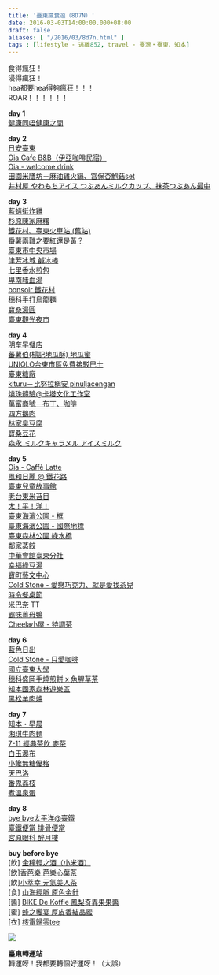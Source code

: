 ```yaml
---
title: '臺東瘋食遊（8D7N）'
date: 2016-03-03T14:00:00.000+08:00
draft: false
aliases: [ "/2016/03/8d7n.html" ]
tags : [lifestyle - 逃離852, travel - 臺灣・臺東、知本]
---
```


食得瘋狂！  
浸得瘋狂！  
hea都要hea得夠瘋狂！！！  
ROAR！！！！！！  
  
**day 1**  
[健康同唔健康之間](http://www.hidie.net/2016/01/day1.html)  
  
**day 2**  
[日安臺東](http://www.hidie.net/2016/01/day2.html)  
[Oia Cafe B&B（伊亞咖啡民宿）](http://www.hidie.net/2016/01/day2oia-cafe-b.html)  
[Oia - welcome drink](http://www.hidie.net/2016/01/day2oia-welcome-drink.html)  
[田園米膳坊－麻油雞火鍋、宮保杏鮑菇set](http://www.hidie.net/2016/01/day2set.html)  
[井村屋 やわもちアイス つぶあんミルクカップ、抹茶つぶあん最中](http://www.hidie.net/2016/01/day2_7.html)  
  
**day 3**  
[藍蜻蜓炸雞](http://www.hidie.net/2016/01/day3.html)  
[杉原陳家麻糬](http://www.hidie.net/2016/01/day3_8.html)  
[鐵花村、臺東火車站 (舊站)](http://www.hidie.net/2016/01/day3_11.html)  
[番薯兩難之要紅還是黃？](http://www.hidie.net/2016/01/day3_90.html)  
[臺東市中央市場](http://www.hidie.net/2016/01/day3_12.html)  
[津芳冰城 鹹冰棒](http://www.hidie.net/2016/01/day3_13.html)  
[七里香水煎包](http://www.hidie.net/2016/01/day3_51.html)  
[卑南豬血湯](http://www.hidie.net/2016/01/day3_14.html)  
[bonsoir 鐵花村](http://www.hidie.net/2016/01/day3_14.html)  
[穗科手打烏龍麵](http://www.hidie.net/2016/01/day3_15.html)  
[寶桑湯圓](http://www.hidie.net/2016/01/day3_18.html)  
[臺東觀光夜市](http://www.hidie.net/2016/01/day3_10.html)  
  
**day 4**  
[明奎早餐店](http://www.hidie.net/2016/01/day4.html)  
[蕃薯伯(楊記地瓜酥) 地瓜蜜](http://www.hidie.net/2016/01/day4_19.html)  
[UNIQLO台東市區免費接駁巴士](http://www.hidie.net/2016/01/day4uniqlo.html)  
[臺東糖廠](http://www.hidie.net/2016/01/day4_21.html)  
[kituru－比努拉稱安 pinuljacengan](http://www.hidie.net/2016/01/day4kituru-pinuljacengan.html)  
[燒珠體驗@卡塔文化工作室](http://www.hidie.net/2016/01/day4_25.html)  
[萬富商號－布丁、咖啡](http://www.hidie.net/2016/01/day4_26.html)  
[四方鵝肉](http://www.hidie.net/2016/01/day4_27.html)  
[林家臭豆腐](http://www.hidie.net/2016/01/day4_94.html)  
[寶桑豆花](http://www.hidie.net/2016/01/day4_28.html)  
[森永 ミルクキャラメル アイスミルク](http://www.hidie.net/2016/01/day4_91.html)  
  
**day 5**  
[Oia - Caffè Latte](http://www.hidie.net/2016/01/day5oia-caffe-latte.html)  
[風和日麗 @ 鐵花路](http://www.hidie.net/2016/01/day5.html)  
[臺東兒童故事館](http://www.hidie.net/2016/02/day5.html)  
[老台東米苔目](http://www.hidie.net/2016/02/day5_2.html)  
[太！平！洋！](http://www.hidie.net/2016/02/day5_3.html)  
[臺東海濱公園 - 框](http://www.hidie.net/2016/02/day5_4.html)  
[臺東海濱公園 - 國際地標](http://www.hidie.net/2016/02/day5_11.html)  
[臺東森林公園 綠水橋](http://www.hidie.net/2016/02/day5_5.html)  
[鄰家蒸餃](http://www.hidie.net/2016/02/day5_8.html)  
[中華會館臺東分社](http://www.hidie.net/2016/02/day5_7.html)  
[幸福綠豆湯](http://www.hidie.net/2016/02/day5_9.html)  
[寶町藝文中心](http://www.hidie.net/2016/02/day5_10.html)  
[Cold Stone - 愛戀巧克力、就是愛找茶兒](http://www.hidie.net/2016/02/day5cold-stone.html)  
[時令餐桌節](http://www.hidie.net/2016/02/day5_27.html)  
[米巴奈](http://www.hidie.net/2016/02/day5_15.html) TT  
[霸味薑母鴨](http://www.hidie.net/2016/02/day5_66.html)  
[Cheela小屋 - 特調茶](http://www.hidie.net/2016/02/day5cheela.html)  
  
**day 6**  
[藍色日出](http://www.hidie.net/2016/02/day6.html)  
[Cold Stone - 只愛咖啡](http://www.hidie.net/2016/02/day6cold-stone.html)  
[國立臺東大學](http://www.hidie.net/2016/02/day6_19.html)  
[穗科盛岡手燒煎餅 x 魚腥草茶](http://www.hidie.net/2016/02/day6-x.html)  
[知本國家森林遊樂區](http://www.hidie.net/2016/02/day6_22.html)  
[黑松羊肉爐](http://www.hidie.net/2016/02/day6_23.html)  
  
**day 7**  
[知本・早晨](http://www.hidie.net/2016/02/day7.html)  
[湘琪牛肉麵](http://www.hidie.net/2016/02/day7_24.html)  
[7-11 經典茶飲 麥茶](http://www.hidie.net/2016/02/day77-11.html)  
[白玉瀑布](http://www.hidie.net/2016/02/day7_25.html)  
[小饞無糖優格](http://www.hidie.net/2016/02/day7_26.html)  
[天巴洛](http://www.hidie.net/2016/02/day7_59.html)  
[番鬼荔枝](http://www.hidie.net/2016/02/day7_29.html)  
[煮溫泉蛋](http://www.hidie.net/2016/02/day7_69.html)  
  
**day 8**  
[bye bye太平洋@臺鐵](http://www.hidie.net/2016/03/day8bye-bye.html)  
[臺鐵便當 排骨便當](http://www.hidie.net/2016/03/day8.html)  
[宮原眼科 醉月樓](http://www.hidie.net/2016/03/day8_2.html)  
  
**buy before bye**  
\[飲\] [金穜輕之酒（小米酒）](https://hidie.net/taitungricewine/)  
\[飲\][香芭樂 芭樂心葉茶](https://hidie.net/guavatea/)  
\[飲\][小萃幸 元氣美人茶](https://hidie.net/littlehappinesstea/)  
\[食\] [山海經脈 原色金針](https://hidie.net/bikedekoffie/)  
\[醬\] [BIKE De Koffie 鳳梨奇異果果醬](https://hidie.net/taitunggoldenneedle/)  
\[蜜\] [蜂之饗宴 厚皮香結晶蜜](https://hidie.net/beeweb/)  
\[衣\] [核電歸零tee](https://hidie.net/zeronucleartee/)  
  
  
  
  

![](/images/taitung8d7n.jpg)

**臺東轉運站**  
轉運呀！我都要轉個好運呀！（大誤）
